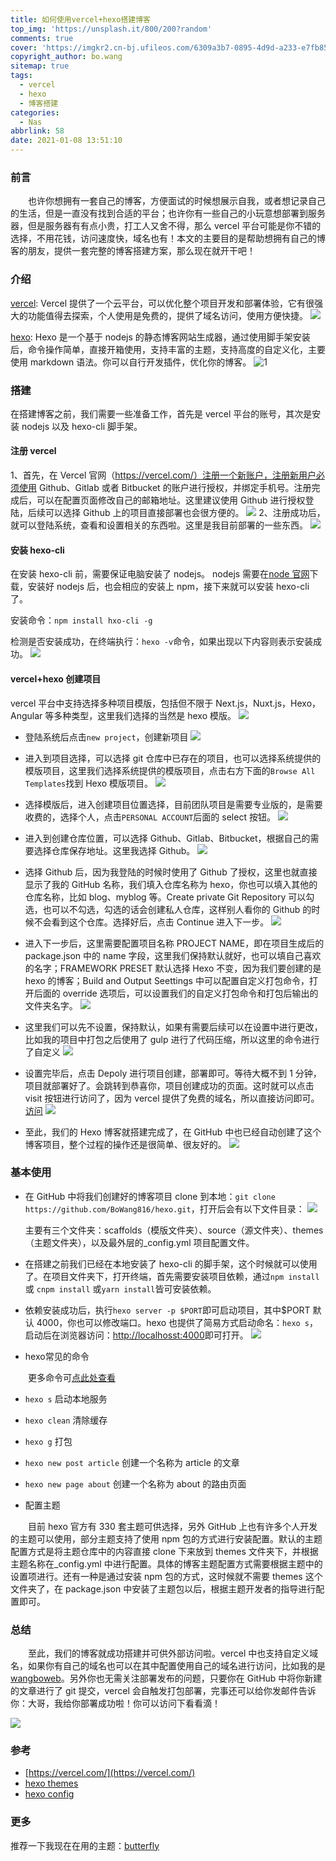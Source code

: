 ```yaml
---
title: 如何使用vercel+hexo搭建博客
top_img: 'https://unsplash.it/800/200?random'
comments: true
cover: 'https://imgkr2.cn-bj.ufileos.com/6309a3b7-0895-4d9d-a233-e7fb85b8a4a5.png?UCloudPublicKey=TOKEN_8d8b72be-579a-4e83-bfd0-5f6ce1546f13&Signature=85rG6H4KZAQ4ozMw4ju%252FtuYoy8s%253D&Expires=1610168931'
copyright_author: bo.wang
sitemap: true
tags:
  - vercel
  - hexo
  - 博客搭建
categories:
  - Nas
abbrlink: 58
date: 2021-01-08 13:51:10
---
```


### 前言

&emsp;&emsp;也许你想拥有一套自己的博客，方便面试的时候想展示自我，或者想记录自己的生活，但是一直没有找到合适的平台；也许你有一些自己的小玩意想部署到服务器，但是服务器有有点小贵，打工人又舍不得，那么 vercel 平台可能是你不错的选择，不用花钱，访问速度快，域名也有！本文的主要目的是帮助想拥有自己的博客的朋友，提供一套完整的博客搭建方案，那么现在就开干吧！

### 介绍

[vercel](https://vercel.com/): Vercel 提供了一个云平台，可以优化整个项目开发和部署体验，它有很强大的功能值得去探索，个人使用是免费的，提供了域名访问，使用方便快捷。
![](https://imgkr2.cn-bj.ufileos.com/c9f2cac9-d4e7-4307-9356-3052faeb8577.png?UCloudPublicKey=TOKEN_8d8b72be-579a-4e83-bfd0-5f6ce1546f13&Signature=aILKJyVJEDMKyesFfOjRBeHGQvA%253D&Expires=1610159788)

[hexo](https://hexo.io/): Hexo 是一个基于 nodejs 的静态博客网站生成器，通过使用脚手架安装后，命令操作简单，直接开箱使用，支持丰富的主题，支持高度的自定义化，主要使用 markdown 语法。你可以自行开发插件，优化你的博客。
![1](https://imgkr2.cn-bj.ufileos.com/6309a3b7-0895-4d9d-a233-e7fb85b8a4a5.png?UCloudPublicKey=TOKEN_8d8b72be-579a-4e83-bfd0-5f6ce1546f13&Signature=85rG6H4KZAQ4ozMw4ju%252FtuYoy8s%253D&Expires=1610168931)


### 搭建

在搭建博客之前，我们需要一些准备工作，首先是 vercel 平台的账号，其次是安装 nodejs 以及 hexo-cli 脚手架。

#### 注册 vercel

1、首先，在 Vercel 官网（https://vercel.com/）注册一个新账户，注册新用户必须使用 Github、Gitlab 或者 Bitbucket 的账户进行授权，并绑定手机号。注册完成后，可以在配置页面修改自己的邮箱地址。这里建议使用 Github 进行授权登陆，后续可以选择 Github 上的项目直接部署也会很方便的。
![](https://imgkr2.cn-bj.ufileos.com/ea24cb97-7bac-4c7e-a01c-9d3ca828576b.png?UCloudPublicKey=TOKEN_8d8b72be-579a-4e83-bfd0-5f6ce1546f13&Signature=uS7WOfzpV%252F4laGUwMUOdcLHUbVQ%253D&Expires=1610160338)
2、注册成功后，就可以登陆系统，查看和设置相关的东西啦。这里是我目前部署的一些东西。
![](https://imgkr2.cn-bj.ufileos.com/15c8cb40-3455-4972-9a77-24d3d97b5903.png?UCloudPublicKey=TOKEN_8d8b72be-579a-4e83-bfd0-5f6ce1546f13&Signature=akLzgRDunvN2IqEgtLZRVzE8YFI%253D&Expires=1610160470)

#### 安装 hexo-cli

在安装 hexo-cli 前，需要保证电脑安装了 nodejs。
nodejs 需要在[node 官网](https://nodejs.org/en/)下载，安装好 nodejs 后，也会相应的安装上 npm，接下来就可以安装 hexo-cli 了。

安装命令：`npm install hxo-cli -g`

检测是否安装成功，在终端执行：`hexo -v`命令，如果出现以下内容则表示安装成功。
![](https://imgkr2.cn-bj.ufileos.com/b5d82b31-e2c9-4135-8855-5c4daf0a6880.png?UCloudPublicKey=TOKEN_8d8b72be-579a-4e83-bfd0-5f6ce1546f13&Signature=TRUXthcVpOS5CdMO75KW6KWBpCw%253D&Expires=1610160806)

#### vercel+hexo 创建项目

vercel 平台中支持选择多种项目模版，包括但不限于 Next.js，Nuxt.js，Hexo，Angular 等多种类型，这里我们选择的当然是 hexo 模版。
![](https://imgkr2.cn-bj.ufileos.com/e9cf6a41-c758-4ded-9276-bb1c5fdc7bdc.png?UCloudPublicKey=TOKEN_8d8b72be-579a-4e83-bfd0-5f6ce1546f13&Signature=edSku9zRRyM3nhT%252FZZsubkxMwiQ%253D&Expires=1610160960)
- 登陆系统后点击`new project`，创建新项目
  ![](https://imgkr2.cn-bj.ufileos.com/00ef3727-73d5-4ec7-87cd-cbe2dc30590a.png?UCloudPublicKey=TOKEN_8d8b72be-579a-4e83-bfd0-5f6ce1546f13&Signature=2c%252FYkcq%252FDxFbOCDXSD%252BuyGMEJJ4%253D&Expires=1610168965)

- 进入到项目选择，可以选择 git 仓库中已存在的项目，也可以选择系统提供的模版项目，这里我们选择系统提供的模版项目，点击右方下面的`Browse All Templates`找到 Hexo 模版项目。
  ![](https://imgkr2.cn-bj.ufileos.com/5c6b8f6c-c664-4d82-8cde-0328b27f9ad3.png?UCloudPublicKey=TOKEN_8d8b72be-579a-4e83-bfd0-5f6ce1546f13&Signature=XgwI13v7D0jr%252BspVguIb3I9jg10%253D&Expires=1610161180)
- 选择模版后，进入创建项目位置选择，目前团队项目是需要专业版的，是需要收费的，选择个人，点击`PERSONAL ACCOUNT`后面的 select 按钮。
  ![](https://imgkr2.cn-bj.ufileos.com/998a9ace-7201-4968-aa7e-8c578ca8d6dc.png?UCloudPublicKey=TOKEN_8d8b72be-579a-4e83-bfd0-5f6ce1546f13&Signature=rXzswf6UGJhFvkjsQZtrf95rK4s%253D&Expires=1610169013)

- 进入到创建仓库位置，可以选择 Github、Gitlab、Bitbucket，根据自己的需要选择仓库保存地址。这里我选择 Github。
  ![](https://imgkr2.cn-bj.ufileos.com/621f9570-dd25-4b78-be45-31dd64e5fbca.png?UCloudPublicKey=TOKEN_8d8b72be-579a-4e83-bfd0-5f6ce1546f13&Signature=Afo5p0GJB6i8ZYBB%252Fm6MWsN1vGg%253D&Expires=1610161381)
- 选择 Github 后，因为我登陆的时候时使用了 Github 了授权，这里也就直接显示了我的 GitHub 名称，我们填入仓库名称为 hexo，你也可以填入其他的仓库名称，比如 blog、myblog 等。Create private Git Repository 可以勾选，也可以不勾选，勾选的话会创建私人仓库，这样别人看你的 Github 的时候不会看到这个仓库。选择好后，点击 Continue 进入下一步。
  ![](https://imgkr2.cn-bj.ufileos.com/5ae8fe37-9fdb-491b-86bf-d31038a4b2b2.png?UCloudPublicKey=TOKEN_8d8b72be-579a-4e83-bfd0-5f6ce1546f13&Signature=Q5j64xEQB75SdiEfyeILPOv1qs0%253D&Expires=1610161504)
- 进入下一步后，这里需要配置项目名称 PROJECT NAME，即在项目生成后的 package.json 中的 name 字段，这里我们保持默认就好，也可以填自己喜欢的名字；FRAMEWORK PRESET 默认选择 Hexo 不变，因为我们要创建的是 hexo 的博客；Build and Output Seettings 中可以配置自定义打包命令，打开后面的 override 选项后，可以设置我们的自定义打包命令和打包后输出的文件夹名字。
  ![](https://imgkr2.cn-bj.ufileos.com/ab4f9fc5-8fd1-4ea3-8fa9-2d7705388855.png?UCloudPublicKey=TOKEN_8d8b72be-579a-4e83-bfd0-5f6ce1546f13&Signature=gSYOs3JmBR2UiaPCM9PUMeHBu8E%253D&Expires=1610161750)
- 这里我们可以先不设置，保持默认，如果有需要后续可以在设置中进行更改，比如我的项目中打包之后使用了 gulp 进行了代码压缩，所以这里的命令进行了自定义
  ![](https://imgkr2.cn-bj.ufileos.com/10e6991d-55b6-4a43-8486-d75998e998fd.png?UCloudPublicKey=TOKEN_8d8b72be-579a-4e83-bfd0-5f6ce1546f13&Signature=NWtKvu1EJY6eXWKsNfnIW3T11RU%253D&Expires=1610162070)
- 设置完毕后，点击 Depoly 进行项目创建，部署即可。等待大概不到 1 分钟，项目就部署好了。会跳转到恭喜你，项目创建成功的页面。这时就可以点击 visit 按钮进行访问了，因为 vercel 提供了免费的域名，所以直接访问即可。[访问](https://hexo-mu-murex.vercel.app/)
  ![](https://imgkr2.cn-bj.ufileos.com/425bcd9a-c753-4fdc-a8be-a3be0539270a.png?UCloudPublicKey=TOKEN_8d8b72be-579a-4e83-bfd0-5f6ce1546f13&Signature=aR2QcogHqsxIu8P3MzryrFR2CX4%253D&Expires=1610169037)

- 至此，我们的 Hexo 博客就搭建完成了，在 GitHub 中也已经自动创建了这个博客项目，整个过程的操作还是很简单、很友好的。
  ![](https://imgkr2.cn-bj.ufileos.com/2676b400-1f34-4108-bbb6-89f386986edd.png?UCloudPublicKey=TOKEN_8d8b72be-579a-4e83-bfd0-5f6ce1546f13&Signature=2Nr24ZCzXZxSwGiD6Ur7zmk0AU8%253D&Expires=1610162371)

### 基本使用

- 在 GitHub 中将我们创建好的博客项目 clone 到本地：`git clone https://github.com/BoWang816/hexo.git`，打开后会有以下文件目录：
  ![](https://imgkr2.cn-bj.ufileos.com/8d6035f2-3f26-4fb7-9648-2f2823dab731.png?UCloudPublicKey=TOKEN_8d8b72be-579a-4e83-bfd0-5f6ce1546f13&Signature=OwcePncusyqYT1b0LryAGXPOt00%253D&Expires=1610169056)

  主要有三个文件夹：scaffolds（模版文件夹）、source（源文件夹）、themes（主题文件夹），以及最外层的\_config.yml 项目配置文件。

- 在搭建之前我们已经在本地安装了 hexo-cli 的脚手架，这个时候就可以使用了。在项目文件夹下，打开终端，首先需要安装项目依赖，通过`npm install` 或 `cnpm install` 或`yarn install`皆可安装依赖。
- 依赖安装成功后，执行`hexo server -p $PORT`即可启动项目，其中\$PORT 默认 4000，你也可以修改端口。hexo 也提供了简易方式启动命名：`hexo s`，启动后在浏览器访问：[http://localhosst:4000](http://localhosst:4000)即可打开。
  ![](https://imgkr2.cn-bj.ufileos.com/d88250d1-cbc3-4689-99b4-f1da58049a46.png?UCloudPublicKey=TOKEN_8d8b72be-579a-4e83-bfd0-5f6ce1546f13&Signature=4FXSuiRLOBeL6OfBOmXdmRKqvcA%253D&Expires=1610163485)
- hexo常见的命令

&emsp;&emsp;更多命令可[点此处查看](https://hexo.io/zh-cn/docs/commands.html)
- `hexo s` 启动本地服务
- `hexo clean` 清除缓存
- `hexo g` 打包
- `hexo new post article` 创建一个名称为 article 的文章
- `hexo new page about` 创建一个名称为 about 的路由页面

- 配置主题

&emsp;&emsp;目前 hexo 官方有 330 套主题可供选择，另外 GitHub 上也有许多个人开发的主题可以使用，部分主题支持了使用 npm 包的方式进行安装配置。默认的主题配置方式是将主题仓库中的内容直接 clone 下来放到 themes 文件夹下，并根据主题名称在\_config.yml 中进行配置。具体的博客主题配置方式需要根据主题中的设置项进行。还有一种是通过安装 npm 包的方式，这时候就不需要 themes 这个文件夹了，在 package.json 中安装了主题包以后，根据主题开发者的指导进行配置即可。

### 总结

&emsp;&emsp;至此，我们的博客就成功搭建并可供外部访问啦。vercel 中也支持自定义域名，如果你有自己的域名也可以在其中配置使用自己的域名进行访问，比如我的是[wangboweb](https://blog.wangboweb.site)。另外你也无需关注部署发布的问题，只要你在 GitHub 中将你新建的文章进行了 git 提交，vercel 会自触发打包部署，完事还可以给你发邮件告诉你：大哥，我给你部署成功啦！你可以访问下看看滴！

![](https://imgkr2.cn-bj.ufileos.com/524cb705-f57d-40ae-892f-8e6030a4bc7b.png?UCloudPublicKey=TOKEN_8d8b72be-579a-4e83-bfd0-5f6ce1546f13&Signature=rJ0pTYsel%252B6yGdTRO6SyTU6UTXo%253D&Expires=1610167369)

### 参考

- [https://vercel.com/](https://vercel.com/)
- [hexo themes](https://hexo.io/themes/)
- [hexo config](https://hexo.io/zh-cn/docs/configuration)

### 更多
推荐一下我现在在用的主题：[butterfly](https://butterfly.js.org/)
